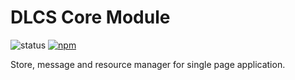 # DLCS Core Module

![status](https://img.shields.io/github/workflow/status/WinUP/message-manager/Test%20code?style=flat-square)
[![npm](https://img.shields.io/npm/v/@ekifvk/message-manager.svg?style=flat-square)](https://www.npmjs.com/package/@ekifvk/message-manager)

Store, message and resource manager for single page application.

